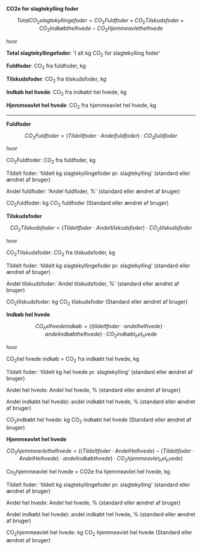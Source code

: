 **CO2e for slagtekylling foder**

$$Total CO_2{slagtekyllingefoder} = CO_2{Fuldfoder} + CO_2{Tilskudsfoder} + CO_2{Indkøbt hel hvede} - CO_2{Hjemmeavlet hel hvede}$$

hvor 

**Total slagtekyllingefoder**: 'I alt kg CO<sub>2</sub> for slagtekylling foder'

**Fuldfoder**: CO<sub>2</sub> fra fuldfoder, kg 

**Tilskudsfoder**: CO<sub>2</sub> fra tilskudsfoder, kg 

**Indkøb hel hvede**: CO<sub>2</sub> fra indkøbt hel hvede, kg 

**Hjemmeavlet hel hvede**: CO<sub>2</sub> fra hjemmeavlet hel hvede, kg 
___________________________________________

**Fuldfoder**

$$CO_2Fuldfoder = (Tildelt foder \cdot Andel fuldfoder) \cdot CO_2fuldfoder$$

hvor 

CO<sub>2</sub>Fuldfoder: CO<sub>2</sub> fra fuldfoder, kg

Tildelt foder: 'tildelt kg slagtekyllingefoder pr. slagtekylling' (standard eller ændret af bruger)

Andel fuldfoder: 'Andel fuldfoder, %' (standard eller ændret af bruger) 

CO<sub>2</sub>fuldfoder: kg CO<sub>2</sub> fuldfoder (Standard eller ændret af bruger)


**Tilskudsfoder**

$$CO_2Tilskudsfoder = (Tildelt foder \cdot Andel tilskudsfoder) \cdot CO_2tilskudsfoder$$

hvor 

CO<sub>2</sub>Tilskudsfoder: CO<sub>2</sub> fra tilskudsfoder, kg

Tildelt foder: 'tildelt kg slagtekyllingefoder pr. slagtekylling' (standard eller ændret af bruger)

Andel tilskudsfoder: 'Andel tilskudsfoder, %' (standard eller ændret af bruger) 

CO<sub>2</sub>tilskudsfoder: kg CO<sub>2</sub> tilskudsfoder (Standard eller ændret af bruger)

**Indkøb hel hvede**

$$CO_helhvede indkøb = ((tildelt foder\cdot andel hel hvede) \cdot andel indkøbt hel hvede) \cdot CO_2indkøbt_hel_hvede$$

hvor

CO<sub>2</sub>hel hvede indkøb = CO<sub>2</sub> fra indkøbt hel hvede, kg 

Tildelt foder: 'tildelt kg hel hvede pr. slagtekylling' (standard eller ændret af bruger)

Andel hel hvede: Andel hel hvede, % (standard eller ændret af bruger) 

Andel indkøbt hel hvede): andel indkøbt hel hvede, % (standard eller ændret af bruger) 

CO<sub>2</sub>indkøbt hel hvede: kg CO<sub>2</sub> indkøbt hel hvede (Standard eller ændret af bruger)

**Hjemmeavlet hel hvede**

$$CO_2hjemmeavlet hel hvede = ((Tildelt foder \cdot Andel Hel hvede)-(Tildelt foder \cdot Andel Hel hvede) \cdot andel indkøbt hvede) \cdot CO_2hjemmeavlet_hel_hvede)$$

Co<sub>2</sub>hjemmeavlet hel hvede = CO2e fra hjemmeavlet hel hvede, kg 

Tildelt foder: 'tildelt kg slagtekyllingefoder pr. slagtekylling' (standard eller ændret af bruger)

Andel hel hvede: Andel hel hvede, % (standard eller ændret af bruger) 

Andel indkøbt hel hvede): andel indkøbt hel hvede, % (standard eller ændret af bruger)

CO<sub>2</sub>hjemmeavlet hel hvede: kg CO<sub>2</sub> hjemmeavlet hel hvede (Standard eller ændret af bruger)

